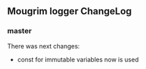 ## Mougrim logger ChangeLog

### master

There was next changes:
- const for immutable variables now is used
